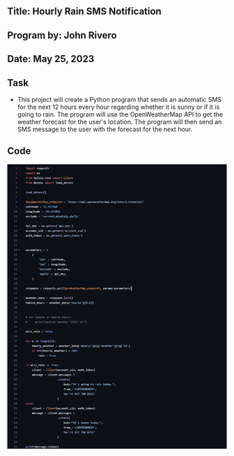 ## Title: Hourly Rain SMS Notification

## Program by: John Rivero

## Date: May 25, 2023

## Task

-   This project will create a Python program that sends an automatic SMS for the next 12 hours every hour regarding whether it is sunny or if it is going to rain. The program will use the OpenWeatherMap API to get the weather forecast for the user's location. The program will then send an SMS message to the user with the forecast for the next hour.

## Code

![image](image\code.jpg)